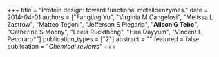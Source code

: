 +++
title = "Protein design: toward functional metalloenzymes."
date = 2014-04-01
authors = ["Fangting Yu", "Virginia M Cangelosi", "Melissa L Zastrow", "Matteo Tegoni", "Jefferson S Plegaria", "**Alison G Tebo**", "Catherine S Mocny", "Leela Ruckthong", "Hira Qayyum", "Vincent L Pecoraro&ast;"]
publication_types = ["2"]
abstract = ""
featured = false
publication = "*Chemical reviews*"
+++

